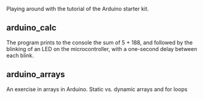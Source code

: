 Playing around with the  tutorial of the Arduino starter kit.

## arduino_calc

The program prints to the console the sum of 5 + 188, and followed by the blinking of an LED on the microcontroller, with a one-second delay between each blink.

## arduino_arrays

An exercise in arrays in Arduino. Static vs. dynamic arrays and for loops